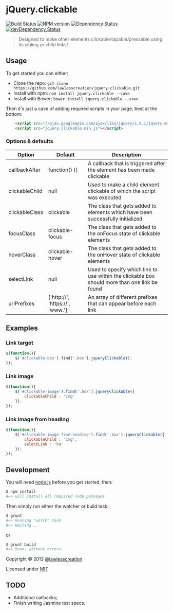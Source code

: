 # jQuery.clickable

[![Build Status](https://travis-ci.org/lawlesscreation/jquery.clickable.svg?branch=master)](https://travis-ci.org/lawlesscreation/jquery.clickable)
[![NPM version](https://badge.fury.io/js/jquery.clickable.png)](http://badge.fury.io/js/jquery.clickable)
[![Dependency Status](https://david-dm.org/lawlesscreation/jquery.clickable.png)](https://david-dm.org/lawlesscreation/jquery.clickable.png)
[![devDependency Status](https://david-dm.org/lawlesscreation/jquery.clickable/dev-status.png)](https://david-dm.org/lawlesscreation/jquery.clickable#info=devDependencies)

> Designed to make other elements clickable/tapable/pressable using its sibling or child links!


## Usage

To get started you can either:

 - Clone the repo: `git clone https://github.com/lawlesscreation/jquery.clickable.git`
 - Install with npm: `npm install jquery.clickable --save`
 - Install with Bower: `bower install jquery.clickable --save`

Then it's just a case of adding required scripts in your page, best at the bottom:

```html
    <script src="//ajax.googleapis.com/ajax/libs/jquery/1.9.1/jquery.min.js"></script>
    <script src="jquery.clickable.min.js"></script>
```

### Options &amp; defaults

<table>
    <thead>
        <tr>
            <th>Option</th>
            <th>Default</th>
            <th>Description</th>
        </tr>
    </thead>
    <tbody>
        <tr>
            <td>callbackAfter</td>
            <td>function() {}</td>
            <td>A callback that is triggered after the element has been made clickable</td>
        </tr>
        <tr>
            <td>clickableChild</td>
            <td>null</td>
            <td>Used to make a child element clickable of which the script was executed</td>
        </tr>
        <tr>
            <td>clickableClass</td>
            <td>clickable</td>
            <td>The class that gets added to elements which have been successfully initialized</td>
        </tr>
        <tr>
            <td>focusClass</td>
            <td>clickable-focus</td>
            <td>The class that gets added to the onFocus state of clickable elements</td>
        </tr>
        <tr>
            <td>hoverClass</td>
            <td>clickable-hover</td>
            <td>The class that gets added to the onHover state of clickable elements</td>
        </tr>
        <tr>
            <td>selectLink</td>
            <td>null</td>
            <td>Used to specify which link to use within the clickable box should more than one link be found</td>
        </tr>
        <tr>
            <td>urlPrefixes</td>
            <td>['http://', 'https://', 'www.']</td>
            <td>An array of different prefixes that can appear before each link</td>
        </tr>
    </tbody>
</table>


## Examples

### Link target

```javascript
$(function(){
    $('#clickable-box').find('.box').jqueryClickable();
});
```

### Link image

```javascript
$(function(){
    $('#clickable-image').find('.box').jqueryClickable({
        clickableChild : 'img'
    });
});
```

### Link image from heading

```javascript
$(function(){
    $('#clickable-image-from-heading').find('.box').jqueryClickable({
        clickableChild : 'img',
        selectLink : 'h4'
    });
});
```


## Development

You will need [node.js](http://nodejs.org/) before you get started, then:

```bash
$ npm install
#=> will install all required node packages
```

Then simply run either the watcher or build task:

```bash
$ grunt
#=> Running "watch" task
#=> Waiting...
```

or

```bash
$ grunt build
#=> Done, without errors.
```

Copyright &copy; 2013 [@lawlesscreation](http://twitter.com/lawlesscreation)

Licensed under [MIT](http://opensource.org/licenses/mit-license.php)


## TODO
 - Additional callbacks;
 - Finish writing Jasmine test specs.
